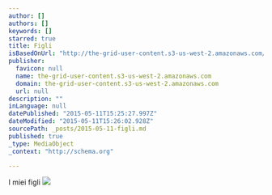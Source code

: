 ```yaml
---
author: []
authors: []
keywords: []
starred: true
title: Figli
isBasedOnUrl: "http://the-grid-user-content.s3-us-west-2.amazonaws.com/a6fe67a4-9870-4bac-b0b9-38df4e7bc565.jpg"
publisher:
  favicon: null
  name: the-grid-user-content.s3-us-west-2.amazonaws.com
  domain: the-grid-user-content.s3-us-west-2.amazonaws.com
  url: null
description: ""
inLanguage: null
datePublished: "2015-05-11T15:25:27.997Z"
dateModified: "2015-05-11T15:26:02.928Z"
sourcePath: _posts/2015-05-11-figli.md
published: true
_type: MediaObject
_context: "http://schema.org"

---
```

I miei figli
![](http://the-grid-user-content.s3-us-west-2.amazonaws.com/a6fe67a4-9870-4bac-b0b9-38df4e7bc565.jpg)